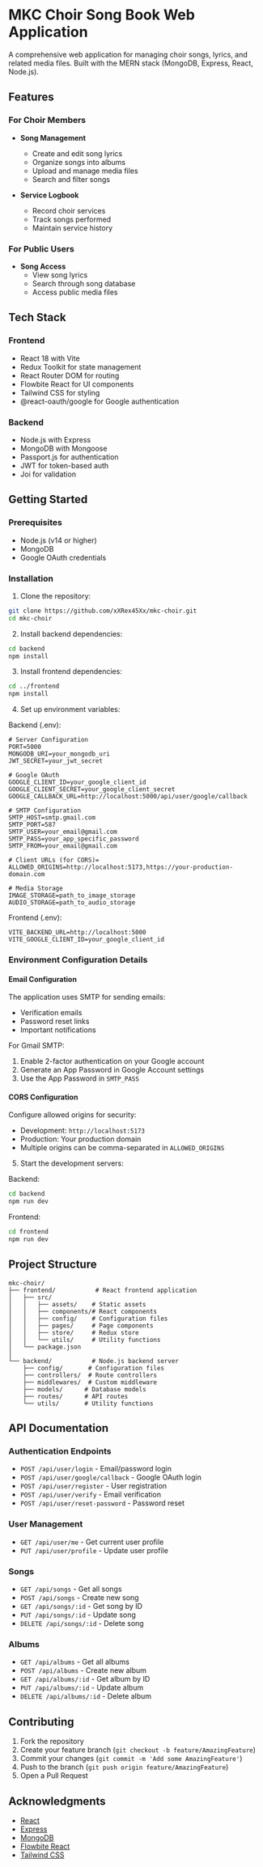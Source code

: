 # MKC Choir Song Book Web Application

A comprehensive web application for managing choir songs, lyrics, and related media files. Built with the MERN stack (MongoDB, Express, React, Node.js).

## Features

### For Choir Members

-   **Song Management**

    -   Create and edit song lyrics
    -   Organize songs into albums
    -   Upload and manage media files
    -   Search and filter songs

-   **Service Logbook**
    -   Record choir services
    -   Track songs performed
    -   Maintain service history

### For Public Users

-   **Song Access**
    -   View song lyrics
    -   Search through song database
    -   Access public media files

## Tech Stack

### Frontend

-   React 18 with Vite
-   Redux Toolkit for state management
-   React Router DOM for routing
-   Flowbite React for UI components
-   Tailwind CSS for styling
-   @react-oauth/google for Google authentication

### Backend

-   Node.js with Express
-   MongoDB with Mongoose
-   Passport.js for authentication
-   JWT for token-based auth
-   Joi for validation

## Getting Started

### Prerequisites

-   Node.js (v14 or higher)
-   MongoDB
-   Google OAuth credentials

### Installation

1. Clone the repository:

```bash
git clone https://github.com/xXRex45Xx/mkc-choir.git
cd mkc-choir
```

2. Install backend dependencies:

```bash
cd backend
npm install
```

3. Install frontend dependencies:

```bash
cd ../frontend
npm install
```

4. Set up environment variables:

Backend (.env):

```env
# Server Configuration
PORT=5000
MONGODB_URI=your_mongodb_uri
JWT_SECRET=your_jwt_secret

# Google OAuth
GOOGLE_CLIENT_ID=your_google_client_id
GOOGLE_CLIENT_SECRET=your_google_client_secret
GOOGLE_CALLBACK_URL=http://localhost:5000/api/user/google/callback

# SMTP Configuration
SMTP_HOST=smtp.gmail.com
SMTP_PORT=587
SMTP_USER=your_email@gmail.com
SMTP_PASS=your_app_specific_password
SMTP_FROM=your_email@gmail.com

# Client URLs (for CORS)=
ALLOWED_ORIGINS=http://localhost:5173,https://your-production-domain.com

# Media Storage
IMAGE_STORAGE=path_to_image_storage
AUDIO_STORAGE=path_to_audio_storage
```

Frontend (.env):

```env
VITE_BACKEND_URL=http://localhost:5000
VITE_GOOGLE_CLIENT_ID=your_google_client_id
```

### Environment Configuration Details

#### Email Configuration

The application uses SMTP for sending emails:

-   Verification emails
-   Password reset links
-   Important notifications

For Gmail SMTP:

1. Enable 2-factor authentication on your Google account
2. Generate an App Password in Google Account settings
3. Use the App Password in `SMTP_PASS`

#### CORS Configuration

Configure allowed origins for security:

-   Development: `http://localhost:5173`
-   Production: Your production domain
-   Multiple origins can be comma-separated in `ALLOWED_ORIGINS`

5. Start the development servers:

Backend:

```bash
cd backend
npm run dev
```

Frontend:

```bash
cd frontend
npm run dev
```

## Project Structure

```
mkc-choir/
├── frontend/           # React frontend application
│   ├── src/
│   │   ├── assets/    # Static assets
│   │   ├── components/# React components
│   │   ├── config/    # Configuration files
│   │   ├── pages/     # Page components
│   │   ├── store/     # Redux store
│   │   └── utils/     # Utility functions
│   └── package.json
│
└── backend/           # Node.js backend server
    ├── config/       # Configuration files
    ├── controllers/  # Route controllers
    ├── middlewares/  # Custom middleware
    ├── models/      # Database models
    ├── routes/      # API routes
    └── utils/       # Utility functions
```

## API Documentation

### Authentication Endpoints

-   `POST /api/user/login` - Email/password login
-   `POST /api/user/google/callback` - Google OAuth login
-   `POST /api/user/register` - User registration
-   `POST /api/user/verify` - Email verification
-   `POST /api/user/reset-password` - Password reset

### User Management

-   `GET /api/user/me` - Get current user profile
-   `PUT /api/user/profile` - Update user profile

### Songs

-   `GET /api/songs` - Get all songs
-   `POST /api/songs` - Create new song
-   `GET /api/songs/:id` - Get song by ID
-   `PUT /api/songs/:id` - Update song
-   `DELETE /api/songs/:id` - Delete song

### Albums

-   `GET /api/albums` - Get all albums
-   `POST /api/albums` - Create new album
-   `GET /api/albums/:id` - Get album by ID
-   `PUT /api/albums/:id` - Update album
-   `DELETE /api/albums/:id` - Delete album

## Contributing

1. Fork the repository
2. Create your feature branch (`git checkout -b feature/AmazingFeature`)
3. Commit your changes (`git commit -m 'Add some AmazingFeature'`)
4. Push to the branch (`git push origin feature/AmazingFeature`)
5. Open a Pull Request

## Acknowledgments

-   [React](https://reactjs.org/)
-   [Express](https://expressjs.com/)
-   [MongoDB](https://www.mongodb.com/)
-   [Flowbite React](https://flowbite-react.com/)
-   [Tailwind CSS](https://tailwindcss.com/)
